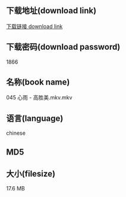 ## 下载地址(download link)
[下载链接 download link](https://tutu365.netlify.app/?s=045+%E5%BF%83%E9%9B%A8+-+%E9%AB%98%E8%83%9C%E7%BE%8E.mkv)

## 下载密码(download password)
1866

## 名称(book name)
045 心雨 - 高胜美.mkv.mkv

## 语言(language)
chinese

## MD5


## 大小(filesize)
17.6 MB
